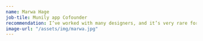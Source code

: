 ```yaml
---
name: Marwa Hage
job-tile: Munily app Cofounder
recommendation: I’ve worked with many designers, and it’s very rare for me not to give a lot of input on design matters—except when it comes to Dayana. She is one of the most creative and talented people I know.
image-url: "/assets/img/marwa.jpg"
---
```

